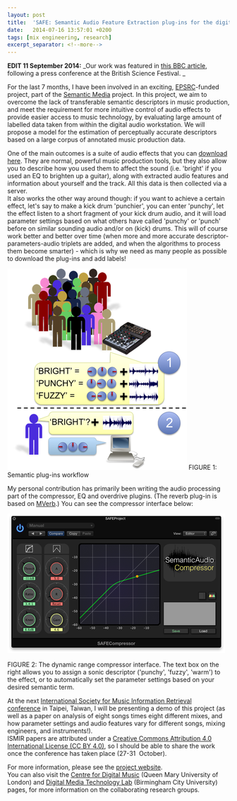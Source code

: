 ```yaml
---
layout: post
title:  'SAFE: Semantic Audio Feature Extraction plug-ins for the digital audio workstation'
date:   2014-07-16 13:57:01 +0200
tags: [mix engineering, research]
excerpt_separator: <!--more-->
---
```


**EDIT 11 September 2014:** _Our work was featured in [this BBC article](http://www.bbc.co.uk/news/science-environment-29146655), following a press conference at the British Science Festival. _  

For the last 7 months, I have been involved in an exciting, [EPSRC](http://www.epsrc.ac.uk)-funded project, part of the [Semantic Media](http://semanticmedia.org.uk) project. In this project, we aim to overcome the lack of transferable semantic descriptors in music production, and meet the requirement for more intuitive control of audio effects to provide easier access to music technology, by evaluating large amount of labelled data taken from within the digital audio workstation. We will propose a model for the estimation of perceptually accurate descriptors based on a large corpus of annotated music production data.   

One of the main outcomes is a suite of audio effects that you can [download here](http://www.ryanstables.co.uk/SAFE/site/wordpress/?page_id=27). They are normal, powerful music production tools, but they also allow you to describe how you used them to affect the sound (i.e. 'bright' if you used an EQ to brighten up a guitar), along with extracted audio features and information about yourself and the track. All this data is then collected via a server.   
It also works the other way around though: if you want to achieve a certain effect, let's say to make a kick drum 'punchier', you can enter 'punchy', let the effect listen to a short fragment of your kick drum audio, and it will load parameter settings based on what others have called 'punchy' or 'punch' before on similar sounding audio and/or on (kick) drums. This will of course work better and better over time (when more and more accurate descriptor-parameters-audio triplets are added, and when the algorithms to process them become smarter) - which is why we need as many people as possible to download the plug-ins and add labels!   

![Picture](/uploads/3/4/4/2/34427003/3702959.png?410)
FIGURE 1: Semantic plug-ins workflow


My personal contribution has primarily been writing the audio processing part of the compressor, EQ and overdrive plugins. (The reverb plug-in is based on [MVerb](http://www.kvraudio.com/product/mverb-by-martin-eastwood-audio).) You can see the compressor interface below:  


![Picture](/uploads/3/4/4/2/34427003/176581068.png?495)

FIGURE 2: The dynamic range compressor interface. The text box on the right allows you to assign a sonic descriptor ('punchy', 'fuzzy', 'warm') to the effect, or to automatically set the parameter settings based on your desired semantic term.

At the next [International Society for Music Information Retrieval conference](http://ismir2014.ismir.net) in Taipei, Taiwan, I will be presenting a demo of this project (as well as a paper on analysis of eight songs times eight different mixes, and how parameter settings and audio features vary for different songs, mixing engineers, and instruments!).   
ISMIR papers are attributed under a [Creative Commons Attribution 4.0 International License (CC BY 4.0)](https://creativecommons.org/licenses/by/4.0/), so I should be able to share the work once the conference has taken place (27-31  October).   

For more information, please see the [project website](http://www.semanticaudio.co.uk).   
You can also visit the [Centre for Digital Music](http://c4dm.eecs.qmul.ac.uk) (Queen Mary University of London) and [Digital Media Technology Lab](http://www.bcu.ac.uk/tee/research/digital-technology) (Birmingham City University) pages, for more information on the collaborating research groups. 